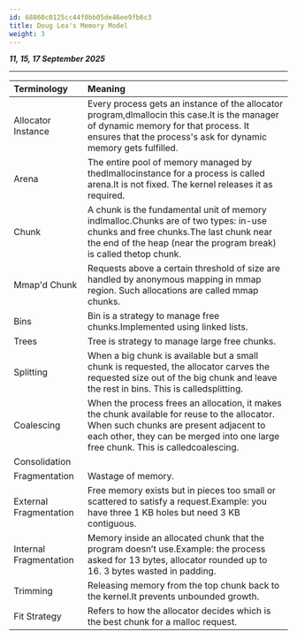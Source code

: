 ```yaml
---
id: 68860c0125cc44f0bb05de46ee9fb6c3
title: Doug Lea's Memory Model
weight: 3
---
```


_**11, 15, 17 September 2025**_

***


| Terminology | Meaning |
| :--- | :--- |
| Allocator Instance | Every process gets an instance of the allocator program,dlmallocin this case.It is the manager of dynamic memory for that process. It ensures that the process's ask for dynamic memory gets fulfilled. |
| Arena | The entire pool of memory managed by thedlmallocinstance for a process is called arena.It is not fixed. The kernel releases it as required. |
| Chunk | A chunk is the fundamental unit of memory indlmalloc.Chunks are of two types: in-use chunks and free chunks.The last chunk near the end of the heap (near the program break) is called thetop chunk. |
| Mmap'd Chunk | Requests above a certain threshold of size are handled by anonymous mapping in mmap region. Such allocations are called mmap chunks. |
| Bins | Bin is a strategy to manage free chunks.Implemented using linked lists. |
| Trees | Tree is strategy to manage large free chunks. |
| Splitting | When a big chunk is available but a small chunk is requested, the allocator carves the requested size out of the big chunk and leave the rest in bins. This is calledsplitting. |
| Coalescing | When the process frees an allocation, it makes the chunk available for reuse to the allocator. When such chunks are present adjacent to each other, they can be merged into one large free chunk. This is calledcoalescing. |
| Consolidation |  |
| Fragmentation | Wastage of memory. |
| External Fragmentation | Free memory exists but in pieces too small or scattered to satisfy a request.Example: you have three 1 KB holes but need 3 KB contiguous. |
| Internal Fragmentation | Memory inside an allocated chunk that the program doesn’t use.Example: the process asked for 13 bytes, allocator rounded up to 16. 3 bytes wasted in padding. |
| Trimming | Releasing memory from the top chunk back to the kernel.It prevents unbounded growth. |
| Fit Strategy | Refers to how the allocator decides which is the best chunk for a malloc request. |
